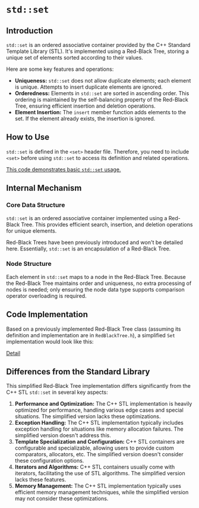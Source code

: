 # `std::set`

## Introduction

`std::set` is an ordered associative container provided by the C++ Standard Template Library (STL).  It's implemented using a Red-Black Tree, storing a unique set of elements sorted according to their values.

Here are some key features and operations:

- **Uniqueness:** `std::set` does not allow duplicate elements; each element is unique.  Attempts to insert duplicate elements are ignored.
- **Orderedness:** Elements in `std::set` are sorted in ascending order. This ordering is maintained by the self-balancing property of the Red-Black Tree, ensuring efficient insertion and deletion operations.
- **Element Insertion:** The `insert` member function adds elements to the set. If the element already exists, the insertion is ignored.

## How to Use

`std::set` is defined in the `<set>` header file.  Therefore, you need to include `<set>` before using `std::set` to access its definition and related operations.

[This code demonstrates basic `std::set` usage.](usage.cpp)

## Internal Mechanism

### Core Data Structure

`std::set` is an ordered associative container implemented using a Red-Black Tree. This provides efficient search, insertion, and deletion operations for unique elements.

Red-Black Trees have been previously introduced and won't be detailed here.  Essentially, `std::set` is an encapsulation of a Red-Black Tree.

### Node Structure

Each element in `std::set` maps to a node in the Red-Black Tree.  Because the Red-Black Tree maintains order and uniqueness, no extra processing of nodes is needed; only ensuring the node data type supports comparison operator overloading is required.

## Code Implementation

Based on a previously implemented Red-Black Tree class (assuming its definition and implementation are in `RedBlackTree.h`), a simplified `Set` implementation would look like this:


[Detail](Implementation.md)


## Differences from the Standard Library

This simplified Red-Black Tree implementation differs significantly from the C++ STL `std::set` in several key aspects:

1. **Performance and Optimization:** The C++ STL implementation is heavily optimized for performance, handling various edge cases and special situations. The simplified version lacks these optimizations.
2. **Exception Handling:** The C++ STL implementation typically includes exception handling for situations like memory allocation failures. The simplified version doesn't address this.
3. **Template Specialization and Configuration:** C++ STL containers are configurable and specializable, allowing users to provide custom comparators, allocators, etc. The simplified version doesn't consider these configuration options.
4. **Iterators and Algorithms:** C++ STL containers usually come with iterators, facilitating the use of STL algorithms. The simplified version lacks these features.
5. **Memory Management:** The C++ STL implementation typically uses efficient memory management techniques, while the simplified version may not consider these optimizations.
